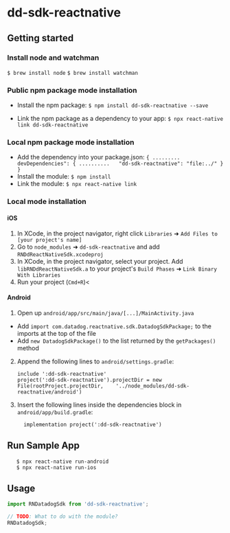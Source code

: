
# dd-sdk-reactnative

## Getting started

### Install node and watchman

`$ brew install node`
`$ brew install watchman`

### Public npm package mode installation

* Install the npm package:
`$ npm install dd-sdk-reactnative --save`

* Link the npm package as a dependency to your app:
`$ npx react-native link dd-sdk-reactnative`

### Local npm package mode installation
* Add the dependency into your package.json:
`{
  .........
  devDependencies": {
    ..........  
    "dd-sdk-reactnative": "file:../"
  }
}`
* Install the module: `$ npm install`
* Link the module: `$ npx react-native link`


### Local mode installation

#### iOS

1. In XCode, in the project navigator, right click `Libraries` ➜ `Add Files to [your project's name]`
2. Go to `node_modules` ➜ `dd-sdk-reactnative` and add `RNDdReactNativeSdk.xcodeproj`
3. In XCode, in the project navigator, select your project. Add `libRNDdReactNativeSdk.a` to your project's `Build Phases` ➜ `Link Binary With Libraries`
4. Run your project (`Cmd+R`)<

#### Android

1. Open up `android/app/src/main/java/[...]/MainActivity.java`
  - Add `import com.datadog.reactnative.sdk.DatadogSdkPackage;` to the imports at the top of the file
  - Add `new DatadogSdkPackage()` to the list returned by the `getPackages()` method
2. Append the following lines to `android/settings.gradle`:
  	```
  	include ':dd-sdk-reactnative'
  	project(':dd-sdk-reactnative').projectDir = new File(rootProject.projectDir, 	'../node_modules/dd-sdk-reactnative/android')
  	```
3. Insert the following lines inside the dependencies block in `android/app/build.gradle`:
  	```
      implementation project(':dd-sdk-reactnative')
  	```

## Run Sample App

```console
   $ npx react-native run-android
   $ npx react-native run-ios
```


## Usage
```javascript
import RNDatadogSdk from 'dd-sdk-reactnative';

// TODO: What to do with the module?
RNDatadogSdk;
```
